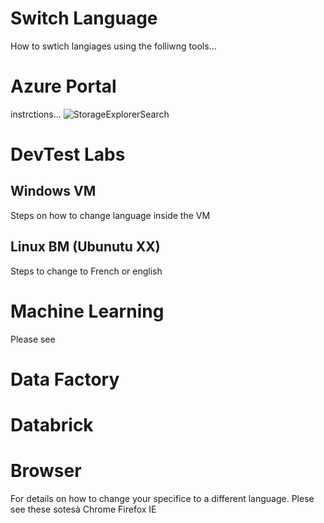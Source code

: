 # Switch Language
How to swtich langiages using the folliwng tools...

# Azure Portal
instrctions...
![StorageExplorerSearch](images/SwitchLanguages.png) 
 # DevTest Labs
 ## Windows VM

Steps on how to change language inside the VM

## Linux BM (Ubunutu XX)

Steps to change to French or english

# Machine Learning
Please see 
# Data Factory
 
# Databrick

# Browser 
For details on how to change your specifice to a different language. Plese see these sotesà
Chrome 
Firefox
IE
